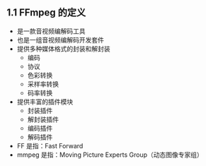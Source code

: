 ## 1.1 FFmpeg 的定义

- 是一款音视频编解码工具
- 也是一组音视频编解码开发套件
- 提供多种媒体格式的封装和解封装
    - 编码
    - 协议
    - 色彩转换
    - 采样率转换
    - 码率转换
- 提供丰富的插件模块
    - 封装插件
    - 解封装插件
    - 编码插件
    - 解码插件
- FF 是指：Fast Forward
- mmpeg 是指：Moving Picture Experts Group（动态图像专家组）
    